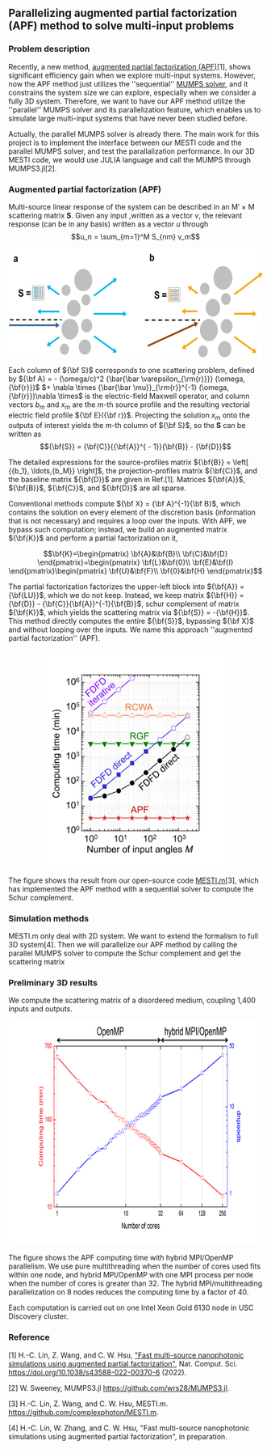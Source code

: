 ##  Parallelizing augmented partial factorization (APF) method to solve multi-input problems
 
### Problem description
Recently, a new method, [augmented partial factorization (APF)](https://arxiv.org/abs/2205.07887)[1], shows significant efficiency gain when we explore multi-input systems. However, now the APF method just utilizes the ''sequential'' [MUMPS solver](https://mumps-solver.org/index.php), and it constrains the system size we can explore, especially when we consider a fully 3D system. Therefore, we want to have our APF method utilize the ''parallel'' MUMPS solver and its parallelization feature, which enables us to simulate large multi-input systems that have never been studied before.
 
Actually, the parallel MUMPS solver is already there. The main work for this project is to implement the interface between our MESTI code and the parallel MUMPS solver, and test the parallalization performance. In our 3D MESTI code, we would use JULIA language and call the MUMPS through MUMPS3.jl[2].

### Augmented partial factorization (APF)
Multi-source linear response of the system can be described in an M′ × M scattering matrix **S**. Given any input
,written as a vector *v*, the relevant response (can be in any basis) written as a vector *u* through
$$u_n = \sum_{m=1}^M S_{nm} v_m$$

<p align="center">
 <img src="./img/scattering_matrix.png" width="621.8" height="215.8">
</p>
 
Each column of ${\bf S}$ corresponds to one scattering problem, defined by ${\bf A} = - (\omega/c)^2 {\bar{\bar \varepsilon_{\rm{r}}}}  (\omega,{\bf{r}})$ $+ \nabla  \times {\bar{\bar \mu}}_{\rm{r}}^{-1} (\omega,{\bf{r}})\nabla  \times$ is the electric-field Maxwell operator, and column vectors $b_m$ and $x_m$ are the $m$-th source profile and the resulting vectorial electric field profile ${\bf E}({\bf r})$. Projecting the solution $x_m$ onto the outputs of interest yields the $m$-th column of ${\bf S}$, so the **S** can be written as
$${\bf{S}} = {\bf{C}}{{\bf{A}}^{ - 1}}{\bf{B}} - {\bf{D}}$$

The detailed expressions for the source-profiles matrix ${\bf{B}} = \left[ {{b_1}, \ldots,{b_M}} \right]$,
the projection-profiles matrix ${\bf{C}}$, and the baseline matrix ${\bf{D}}$ are given in Ref.[1].
Matrices ${\bf{A}}$, ${\bf{B}}$, ${\bf{C}}$, and ${\bf{D}}$ are all sparse. 

Conventional methods compute ${\bf X} = {\bf A}^{-1}{\bf B}$, which contains the solution on every element of the discretion basis (information that is not necessary) and requires a loop over the inputs. 
With APF, we bypass such computation; instead, we build an augmented matrix  ${\bf{K}}$ and perform a partial factorization on it,

$$\bf{K}=\begin{pmatrix}
\bf{A}&\bf{B}\\
\bf{C}&\bf{D}
\end{pmatrix}=\begin{pmatrix}
\bf{L}&\bf{0}\\
\bf{E}&\bf{I}
\end{pmatrix}\begin{pmatrix}
\bf{U}&\bf{F}\\
\bf{0}&\bf{H}
\end{pmatrix}$$

The partial factorization factorizes the upper-left block into ${\bf{A}} = {\bf{LU}}$, which we do not keep. Instead, we keep matrix ${\bf{H}} = {\bf{D}} - {\bf{C}}{\bf{A}}^{-1}{\bf{B}}$, schur complement of matrix ${\bf{K}}$, which yields the scattering matrix via ${\bf{S}} = -{\bf{H}}$. This method directly computes the entire ${\bf{S}}$, bypassing ${\bf X}$ and without looping over the inputs. We name this approach ''augmented partial factorization'' (APF).

<p align="center">
 <img src="./img/2d_benchmark.png" width="347.4" height="430.5">
</p>

The figure shows tha result from our open-source code [MESTI.m](https://github.com/complexphoton/MESTI.m)[3], which has implemented the APF method with a sequential solver to compute the Schur complement.

### Simulation methods 
MESTI.m only deal with 2D system. We want to extend the formalism to full 3D system[4]. Then we will parallelize our APF method by calling the parallel MUMPS solver to compute the Schur complement and get the scattering matrix
 
### Preliminary 3D results
We compute the scattering matrix of a disordered medium, coupling 1,400 inputs and outputs.

<p align="center">
 <img src="./img/preliminary_3D.png" width="811.7" height="443.8">
</p>

The figure shows the APF computing time with hybrid MPI/OpenMP parallelism. We use pure multithreading when the number of cores used fits within one node, and hybrid MPI/OpenMP with one MPI process per node when the number of cores is greater than 32. The hybrid MPI/multithreading parallelization on 8 nodes reduces the computing time by a factor of 40.

Each computation is carried out on one Intel Xeon Gold 6130 node in USC Discovery cluster. 

### Reference
[1] H.-C. Lin, Z. Wang, and C. W. Hsu, ["Fast multi-source nanophotonic simulations using augmented partial factorization"](https://arxiv.org/abs/2205.07887), Nat. Comput. Sci. https://doi.org/10.1038/s43588-022-00370-6 (2022).

[2] W. Sweeney, MUMPS3.jl https://github.com/wrs28/MUMPS3.jl.

[3] H.-C. Lin, Z. Wang, and C. W. Hsu, MESTI.m. https://github.com/complexphoton/MESTI.m.

[4] H.-C. Lin, W. Zhang, and C. W. Hsu, "Fast multi-source nanophotonic simulations using augmented partial factorization", in preparation.
